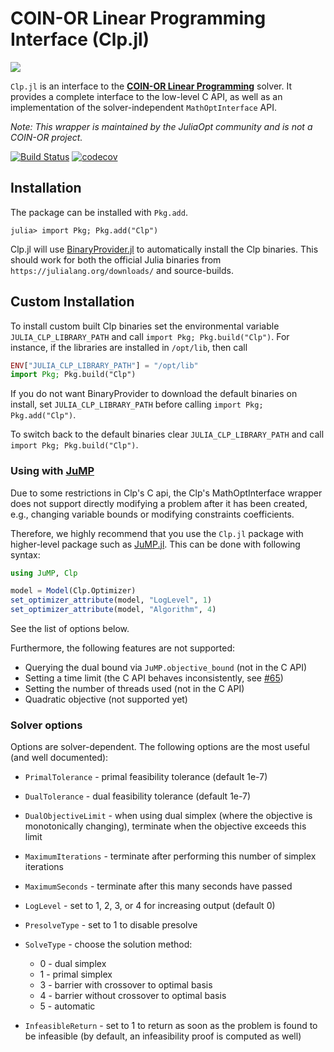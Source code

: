 # COIN-OR Linear Programming Interface (Clp.jl)

![](https://www.coin-or.org/wordpress/wp-content/uploads/2014/08/COINOR.png)

`Clp.jl` is an interface to the **[COIN-OR Linear
Programming](https://projects.coin-or.org/Clp)** solver. It provides a complete
interface to the low-level C API, as well as an implementation of the
solver-independent `MathOptInterface` API.

*Note: This wrapper is maintained by the JuliaOpt community and is not a COIN-OR
project.*

[![Build Status](https://travis-ci.org/JuliaOpt/Clp.jl.svg?branch=master)](https://travis-ci.org/JuliaOpt/Clp.jl)
[![codecov](https://codecov.io/gh/JuliaOpt/Clp.jl/branch/master/graph/badge.svg)](https://codecov.io/gh/JuliaOpt/Clp.jl)

[Clp]: https://projects.coin-or.org/Clp
[Cbc]: https://github.com/JuliaOpt/Cbc.jl

## Installation

The package can be installed with `Pkg.add`.

```
julia> import Pkg; Pkg.add("Clp")
```

Clp.jl will use [BinaryProvider.jl](https://github.com/JuliaPackaging/BinaryProvider.jl) to automatically install the Clp binaries. This should work for both the official Julia binaries from `https://julialang.org/downloads/` and source-builds.

## Custom Installation

To install custom built Clp binaries set the environmental variable `JULIA_CLP_LIBRARY_PATH` and call `import Pkg; Pkg.build("Clp")`. For instance, if the libraries are installed in `/opt/lib`, then call
```julia
ENV["JULIA_CLP_LIBRARY_PATH"] = "/opt/lib"
import Pkg; Pkg.build("Clp")
```
If you do not want BinaryProvider to download the default binaries on install, set `JULIA_CLP_LIBRARY_PATH` before calling `import Pkg; Pkg.add("Clp")`.

To switch back to the default binaries clear `JULIA_CLP_LIBRARY_PATH` and call `import Pkg; Pkg.build("Clp")`.

### Using with **[JuMP]**
[JuMP]: https://github.com/JuliaOpt/JuMP.jl

Due to some restrictions in Clp's C api, the Clp's MathOptInterface wrapper does not support directly modifying a problem after it has been created, e.g., changing variable bounds or modifying constraints coefficients.

Therefore, we highly recommend that you use the `Clp.jl` package with higher-level package such as [JuMP.jl](https://github.com/JuliaOpt/JuMP.jl).
This can be done with following syntax:
```julia
using JuMP, Clp

model = Model(Clp.Optimizer)
set_optimizer_attribute(model, "LogLevel", 1)
set_optimizer_attribute(model, "Algorithm", 4)
```

See the list of options below.

Furthermore, the following features are not supported:
* Querying the dual bound via `JuMP.objective_bound` (not in the C API)
* Setting a time limit (the C API behaves inconsistently, see [#65](https://github.com/JuliaOpt/Clp.jl/issues/65))
* Setting the number of threads used (not in the C API)
* Quadratic objective (not supported yet)

### Solver options

Options are solver-dependent. The following options are the most useful (and well documented):

* ``PrimalTolerance`` - primal feasibility tolerance (default 1e-7)
* ``DualTolerance`` - dual feasibility tolerance (default 1e-7)
* ``DualObjectiveLimit`` - when using dual simplex (where the objective is monotonically changing), terminate when the objective exceeds this limit
* ``MaximumIterations`` - terminate after performing this number of simplex iterations
* ``MaximumSeconds`` - terminate after this many seconds have passed
* ``LogLevel`` - set to 1, 2, 3, or 4 for increasing output (default 0)
* ``PresolveType`` - set to 1 to disable presolve
* ``SolveType`` - choose the solution method:

    - 0 - dual simplex
	- 1 - primal simplex
	- 3 - barrier with crossover to optimal basis
	- 4 - barrier without crossover to optimal basis
	- 5 - automatic

* ``InfeasibleReturn`` - set to 1 to return as soon as the problem is found to be infeasible (by default, an infeasibility proof is computed as well)
